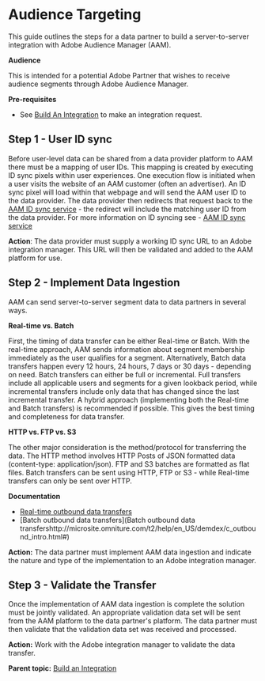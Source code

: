 # Audience Targeting

 

This guide outlines the steps for a data partner to build a server-to-server integration with Adobe Audience Manager \(AAM\).

 **Audience** 

This is intended for a potential Adobe Partner that wishes to receive audience segments through Adobe Audience Manager.

 **Pre-requisites** 

-   See [Build An Integration](c_Build_an_Integration.md#) to make an integration request.

## Step 1 - User ID sync

Before user-level data can be shared from a data provider platform to AAM there must be a mapping of user IDs. This mapping is created by executing ID sync pixels within user experiences. One execution flow is initiated when a user visits the website of an AAM customer \(often an advertiser\). An ID sync pixel will load within that webpage and will send the AAM user ID to the data provider. The data provider then redirects that request back to the [AAM ID sync service](http://microsite.omniture.com/t2/help/en_US/demdex/c_id_sync_in.html) - the redirect will include the matching user ID from the data provider. For more information on ID syncing see - [AAM ID sync service](http://microsite.omniture.com/t2/help/en_US/demdex/c_id_sync_in.html) 

**Action**: The data provider must supply a working ID sync URL to an Adobe integration manager. This URL will then be validated and added to the AAM platform for use.

## Step 2 - Implement Data Ingestion

AAM can send server-to-server segment data to data partners in several ways.

**Real-time vs. Batch** 

First, the timing of data transfer can be either Real-time or Batch. With the real-time approach, AAM sends information about segment membership immediately as the user qualifies for a segment. Alternatively, Batch data transfers happen every 12 hours, 24 hours, 7 days or 30 days - depending on need. Batch transfers can either be full or incremental. Full transfers include all applicable users and segments for a given lookback period, while incremental transfers include only data that has changed since the last incremental transfer. A hybrid approach \(implementing both the Real-time and Batch transfers\) is recommended if possible. This gives the best timing and completeness for data transfer.

**HTTP vs. FTP vs. S3** 

The other major consideration is the method/protocol for transferring the data. The HTTP method involves HTTP Posts of JSON formatted data \(content-type: application/json\). FTP and S3 batches are formatted as flat files. Batch transfers can be sent using HTTP, FTP or S3 - while Real-time transfers can only be sent over HTTP.

**Documentation** 

-    [Real-time outbound data transfers](http://microsite.omniture.com/t2/help/en_US/demdex/c_outbound_json.html) 
-   [Batch outbound data transfers](Batch outbound data transfershttp://microsite.omniture.com/t2/help/en_US/demdex/c_outbound_intro.html#) 

**Action:** The data partner must implement AAM data ingestion and indicate the nature and type of the implementation to an Adobe integration manager.

## Step 3 - Validate the Transfer

Once the implementation of AAM data ingestion is complete the solution must be jointly validated. An appropriate validation data set will be sent from the AAM platform to the data partner's platform. The data partner must then validate that the validation data set was received and processed.

**Action:** Work with the Adobe integration manager to validate the data transfer.

**Parent topic:** [Build an Integration](c_Build_an_Integration.md)

